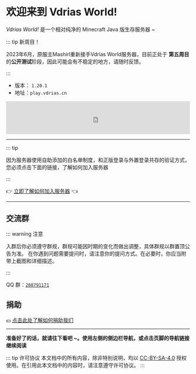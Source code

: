 # 欢迎来到 Vdrias World!

*Vdrias World!* 是一个相对纯净的 Minecraft Java 版生存服务器 ~

::: tip 新周目！

2023年6月，原服主Mashirl重新接手Vdrias World服务器，目前正处于 **第五周目** 的**公开测试**阶段，因此可能会有不稳定的地方，请随时反馈。

:::

- 版本： `1.20.1`
- 地址：`play.vdrias.cn`

<iframe style="width:728px;height:90px;max-width:100%;border:none;display:block;margin:auto" src="https://namemc.com/server/play.vdrias.cn/embed" width="728" height="90"></iframe>

---

::: tip

因为服务器使用自助添加的白名单制度，和正版登录与外置登录共存的验证方式，您必须点击下面的链接，了解如何加入服务器

:::

👉 [立即了解如何加入服务器](/get-started#加入)  👈

---

## 交流群

::: warning 注意

入群后你必须遵守群规，群规可能因时期的变化而做出调整，具体群规以群置顶公告为准。
在你遇到问题需要提问时，请注意你的提问方式。在必要时，你应当附带上截图和详细描述。

:::

QQ 群：[`208791171`](https://jq.qq.com/?_wv=1027&k=aXIUvT35)

## 捐助

💴 [点击此处了解如何捐助我们](/donate)

---

**准备好了的话，就请往下看吧 ~。使用左侧的侧边栏导航，或点击页脚的导航链接继续阅读**

::: tip 许可协议
本文档中的所有内容，除非特别说明，均以 [CC-BY-SA-4.0](https://creativecommons.org/licenses/by-sa/4.0/deed.zh) 授权使用。在引用此本文档中的内容时，请注意遵守许可协议。
:::
